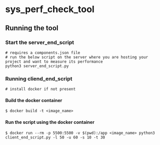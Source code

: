 # sys_perf_check_tool
## Running the tool
### Start the server_end_script
```
# requires a components.json file
# run the below script on the server where you are hosting your project and want to measure its performance
python3 server_end_script.py
```
### Running cliend_end_script
```
# install docker if not present
```
#### Build the docker container
```
$ docker build -t <image_name>
```

#### Run the script using the docker container
```
$ docker run --rm -p 5500:5500 -v $(pwd):/app <image_name> python3 client_end_script.py -l 50 -u 60 -s 10 -t 30
```
